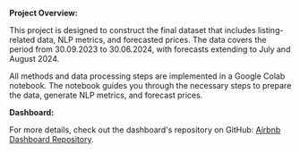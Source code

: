 **Project Overview:**

This project is designed to construct the final dataset that includes listing-related data, NLP metrics, and forecasted prices. The data covers the period from 30.09.2023 to 30.06.2024, with forecasts extending to July and August 2024.

All methods and data processing steps are implemented in a Google Colab notebook. The notebook guides you through the necessary steps to prepare the data, generate NLP metrics, and forecast prices.

**Dashboard:**

For more details, check out the dashboard's repository on GitHub: [Airbnb Dashboard Repository](https://github.com/airbnbdashboard/airbnb_dashboard).
